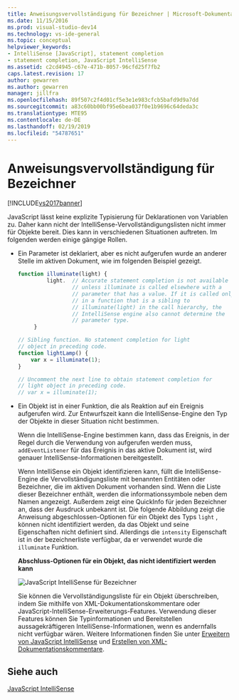 ```yaml
---
title: Anweisungsvervollständigung für Bezeichner | Microsoft-Dokumentation
ms.date: 11/15/2016
ms.prod: visual-studio-dev14
ms.technology: vs-ide-general
ms.topic: conceptual
helpviewer_keywords:
- IntelliSense [JavaScript], statement completion
- statement completion, JavaScript IntelliSense
ms.assetid: c2cd4945-c67e-471b-8057-96cfd25f7fb2
caps.latest.revision: 17
author: gewarren
ms.author: gewarren
manager: jillfra
ms.openlocfilehash: 89f507c2f4d01cf5e3e1e983cfcb5bafd9d9a7dd
ms.sourcegitcommit: a83c60bb00bf95e6bea037f0e1b9696c64deda3c
ms.translationtype: MTE95
ms.contentlocale: de-DE
ms.lasthandoff: 02/19/2019
ms.locfileid: "54787651"
---
```

# <a name="statement-completion-for-identifiers"></a>Anweisungsvervollständigung für Bezeichner
[!INCLUDE[vs2017banner](../includes/vs2017banner.md)]

JavaScript lässt keine explizite Typisierung für Deklarationen von Variablen zu. Daher kann nicht der IntelliSense-Vervollständigungslisten nicht immer für Objekte bereit. Dies kann in verschiedenen Situationen auftreten. Im folgenden werden einige gängige Rollen.  
  
- Ein Parameter ist deklariert, aber es nicht aufgerufen wurde an anderer Stelle im aktiven Dokument, wie im folgenden Beispiel gezeigt.  
  
  ```javascript  
  function illuminate(light) {  
           light.  // Accurate statement completion is not available   
                   // unless illuminate is called elsewhere with a   
                   // parameter that has a value. If it is called only  
                   // in a function that is a sibling to   
                   // illuminate(light) in the call hierarchy, the   
                   // IntelliSense engine also cannot determine the   
                   // parameter type.  
       }  
  
  // Sibling function. No statement completion for light   
  // object in preceding code.  
  function lightLamp() {  
      var x = illuminate(1);  
  }  
  
  // Uncomment the next line to obtain statement completion for  
  // light object in preceding code.  
  // var x = illuminate(1);  
  ```  
  
- Ein Objekt ist in einer Funktion, die als Reaktion auf ein Ereignis aufgerufen wird. Zur Entwurfszeit kann die IntelliSense-Engine den Typ der Objekte in dieser Situation nicht bestimmen.  
  
   Wenn die IntelliSense-Engine bestimmen kann, dass das Ereignis, in der Regel durch die Verwendung von aufgerufen werden muss, `addEventListener` für das Ereignis in das aktive Dokument ist, wird genauer IntelliSense-Informationen bereitgestellt.  
  
  Wenn IntelliSense ein Objekt identifizieren kann, füllt die IntelliSense-Engine die Vervollständigungsliste mit benannten Entitäten oder Bezeichner, die im aktiven Dokument vorhanden sind. Wenn die Liste dieser Bezeichner enthält, werden die informationssymbole neben dem Namen angezeigt. Außerdem zeigt eine QuickInfo für jeden Bezeichner an, dass der Ausdruck unbekannt ist. Die folgende Abbildung zeigt die Anweisung abgeschlossen-Optionen für ein Objekt des Typs `light` , können nicht identifiziert werden, da das Objekt und seine Eigenschaften nicht definiert sind. Allerdings die `intensity` Eigenschaft ist in der bezeichnerliste verfügbar, da er verwendet wurde die `illuminate` Funktion.  
  
  **Abschluss-Optionen für ein Objekt, das nicht identifiziert werden kann**  
  
  ![JavaScript IntelliSense für Bezeichner](../ide/media/js-intellisense-identifiers.png "Js_intellisense_identifiers")  
  
  Sie können die Vervollständigungsliste für ein Objekt überschreiben, indem Sie mithilfe von XML-Dokumentationskommentare oder JavaScript-IntelliSense-Erweiterungs-Features. Verwendung dieser Features können Sie Typinformationen und Bereitstellen aussagekräftigeren IntelliSense-Informationen, wenn es andernfalls nicht verfügbar wären. Weitere Informationen finden Sie unter [Erweitern von JavaScript IntelliSense](../ide/extending-javascript-intellisense.md) und [Erstellen von XML-Dokumentationskommentare](../ide/create-xml-documentation-comments-for-javascript-intellisense.md).  
  
## <a name="see-also"></a>Siehe auch  
 [JavaScript IntelliSense](../ide/javascript-intellisense.md)
